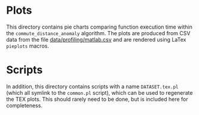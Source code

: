 # Plots
This directory contains pie charts comparing function execution time within the
`commute_distance_anomaly` algorithm. The plots are produced from CSV data from
the file [data/profiling/matlab.csv](https://github.com/joshuaspence/Thesis/blob/master/data/profiling/matlab.csv)
and are rendered using LaTex `pieplots` macros.

# Scripts
In addition, this directory contains scripts with a name `DATASET.tex.pl` (which
all symlink to the `common.pl` script), which can be used to regenerate the TEX
plots. This should rarely need to be done, but is included here for
completeness.
